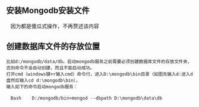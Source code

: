 ## 安装Mongodb安装文件
    因为都是傻瓜式操作，不再赘述该内容
## 创建数据库文件的存放位置
    比如d:/mongodb/data/db。启动mongodb服务之前需要必须创建数据库文件的存放文件夹，否则命令不会自动创建，而且不能启动成功。
    打开cmd（windows键+r输入cmd）命令行，进入D:\mongodb\bin目录（如图先输入d:进入d盘然后输入cd d:\mongodb\bin），
    输入如下的命令启动mongodb服务：
    ```Bash
    D:/mongodb/bin>mongod --dbpath D:\mongodb\data\db
    ```
